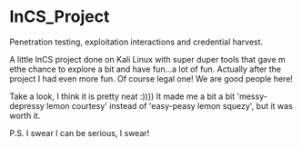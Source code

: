 # InCS_Project
Penetration testing, exploitation interactions and credential harvest.

A little InCS project done on Kali Linux with super duper tools that gave m ethe chance to explore a bit and have fun...a lot of fun.
Actually after the project I had even more fun. Of course legal one! We are good people here!

Take a look, I think it is pretty neat :))))
It made me a bit a bit 'messy-depressy lemon courtesy' instead of 'easy-peasy lemon squezy', but it was worth it.

P.S. I swear I can be serious, I swear!
